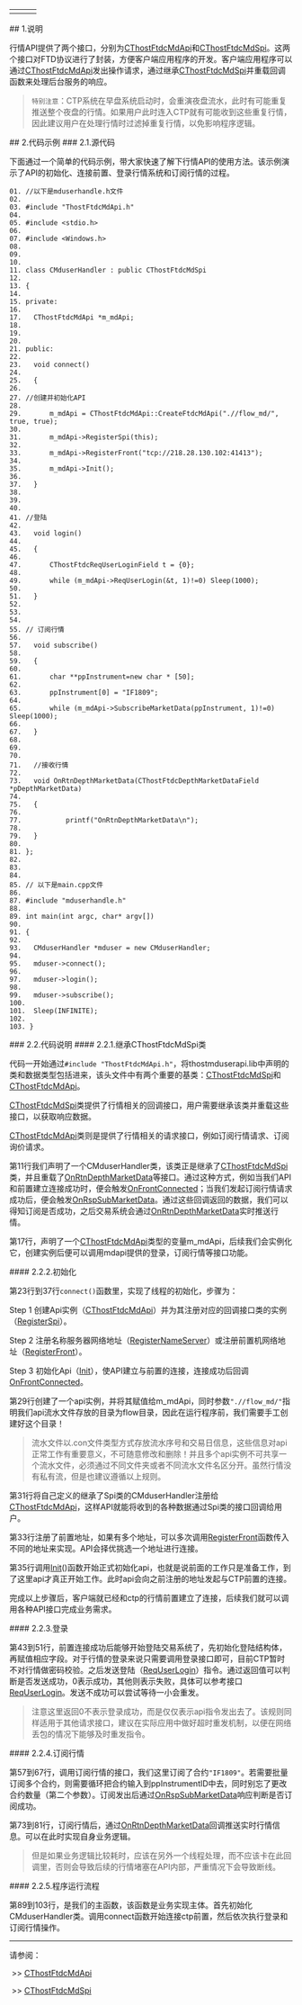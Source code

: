 <table border="0" cellspacing="0" class="square-block" id=""><tbody border="0"><tr border="0"><td class="square-block-left"></td><td class="square-block-content"><div>

</div></td><td class="square-block-right"></td></tr></tbody></table>
<span class="anchor" id="2a3bef10-2533-4de6-b090-f0142a3dec77"></span>
## 1.说明
<p>行情API提供了两个接口，分别为<a href="../CTHOSTFTDCMDAPI/_CTHOSTFTDCMDAPI/">CThostFtdcMdApi</a>和<a href="../CTHOSTFTDCMDSPI/_CTHOSTFTDCMDSPI/">CThostFtdcMdSpi</a>。这两个接口对FTD协议进行了封装，方便客户端应用程序的开发。客户端应用程序可以通过<a href="../CTHOSTFTDCMDAPI/_CTHOSTFTDCMDAPI/">CThostFtdcMdApi</a>发出操作请求，通过继承<a href="../CTHOSTFTDCMDSPI/_CTHOSTFTDCMDSPI/">CThostFtdcMdSpi</a>并重载回调函数来处理后台服务的响应。</p>
<blockquote>
<p><code>特别注意</code>：CTP系统在早盘系统启动时，会重演夜盘流水，此时有可能重复推送整个夜盘的行情。如果用户此时连入CTP就有可能收到这些重复行情，因此建议用户在处理行情时过滤掉重复行情，以免影响程序逻辑。</p>
</blockquote>
<span class="anchor" id="cf4275e3-9631-4fd4-9d3e-3c95a12aa9ab"></span>
## 2.代码示例
<span class="anchor" id="15a42eb0-ed09-4ac8-a517-690e59083e30"></span>
### 2.1.源代码
<p>下面通过一个简单的代码示例，带大家快速了解下行情API的使用方法。该示例演示了API的初始化、连接前置、登录行情系统和订阅行情的过程。</p>
<pre><code>01. //以下是mduserhandle.h文件
02. 
03. #include "ThostFtdcMdApi.h"
04. 
05. #include &lt;stdio.h&gt;
06. 
07. #include &lt;Windows.h&gt;
08. 
09.  
10. 
11. class CMduserHandler : public CThostFtdcMdSpi
12. 
13. {
14. 
15. private:
16. 
17.   CThostFtdcMdApi *m_mdApi;
18. 
19.  
20. 
21. public:
22. 
23.   void connect()
24. 
25.   {
26. 
27. //创建并初始化API
28. 
29.       m_mdApi = CThostFtdcMdApi::CreateFtdcMdApi(".//flow_md/", true, true);
30. 
31.       m_mdApi-&gt;RegisterSpi(this);
32. 
33.       m_mdApi-&gt;RegisterFront("tcp://218.28.130.102:41413");
34. 
35.       m_mdApi-&gt;Init();
36. 
37.   }
38. 
39.  
40. 
41. //登陆
42. 
43.   void login()
44. 
45.   {
46. 
47.       CThostFtdcReqUserLoginField t = {0};
48. 
49.       while (m_mdApi-&gt;ReqUserLogin(&amp;t, 1)!=0) Sleep(1000);
50. 
51.   }
52. 
53.  
54. 
55. // 订阅行情
56. 
57.   void subscribe()
58. 
59.   {
60. 
61.       char **ppInstrument=new char * [50];
62. 
63.       ppInstrument[0] = "IF1809";
64. 
65.       while (m_mdApi-&gt;SubscribeMarketData(ppInstrument, 1)!=0) Sleep(1000);
66. 
67.   }
68. 
69.  
70. 
71.   //接收行情
72. 
73.   void OnRtnDepthMarketData(CThostFtdcDepthMarketDataField *pDepthMarketData)
74. 
75.   {
76. 
77.           printf("OnRtnDepthMarketData\n");
78. 
79.   }
80. 
81. };
82. 
83.  
84. 
85. // 以下是main.cpp文件
86. 
87. #include "mduserhandle.h"
88. 
89. int main(int argc, char* argv[])
90. 
91. {
92. 
93.   CMduserHandler *mduser = new CMduserHandler;
94. 
95.   mduser-&gt;connect();
96. 
97.   mduser-&gt;login();
98. 
99.   mduser-&gt;subscribe();
100.    
101.  Sleep(INFINITE);
102.    
103. }
</code></pre>
<span class="anchor" id="8b322800-04e2-45ff-9c9f-0a74b3745363"></span>
### 2.2.代码说明
<span class="anchor" id="a6f50e53-66d3-41ef-8468-b89176937457"></span>
#### 2.2.1.继承CThostFtdcMdSpi类
<p>代码一开始通过<code>#include "ThostFtdcMdApi.h"</code>，将thostmduserapi.lib中声明的类和数据类型包括进来，该头文件中有两个重要的基类：<a href="../CTHOSTFTDCMDSPI/_CTHOSTFTDCMDSPI/">CThostFtdcMdSpi</a>和<a href="../CTHOSTFTDCMDAPI/_CTHOSTFTDCMDAPI/">CThostFtdcMdApi</a>。</p>
<p><a href="../CTHOSTFTDCMDSPI/_CTHOSTFTDCMDSPI/">CThostFtdcMdSpi</a>类提供了行情相关的回调接口，用户需要继承该类并重载这些接口，以获取响应数据。</p>
<p><a href="../CTHOSTFTDCMDAPI/_CTHOSTFTDCMDAPI/">CThostFtdcMdApi</a>类则是提供了行情相关的请求接口，例如订阅行情请求、订阅询价请求。</p>
<p>第11行我们声明了一个CMduserHandler类，该类正是继承了<a href="../CTHOSTFTDCMDSPI/_CTHOSTFTDCMDSPI/">CThostFtdcMdSpi</a>类，并且重载了<a href="../CTHOSTFTDCMDSPI/ONRTNDEPTHMARKETDATA/">OnRtnDepthMarketData</a>等接口。通过这种方式，例如当我们API和前置建立连接成功时，便会触发<a href="../CTHOSTFTDCMDSPI/ONFRONTCONNECTED/">OnFrontConnected</a>；当我们发起订阅行情请求成功后，便会触发<a href="../CTHOSTFTDCMDSPI/ONRSPSUBMARKETDATA/">OnRspSubMarketData</a>。通过这些回调返回的数据，我们可以得知订阅是否成功，之后交易系统会通过<a href="../CTHOSTFTDCMDSPI/ONRTNDEPTHMARKETDATA/">OnRtnDepthMarketData</a>实时推送行情。</p>
<p>第17行，声明了一个<a href="../CTHOSTFTDCMDAPI/_CTHOSTFTDCMDAPI/">CThostFtdcMdApi</a>类型的变量m_mdApi，后续我们会实例化它，创建实例后便可以调用mdapi提供的登录，订阅行情等接口功能。</p>
<span class="anchor" id="08823fef-0e86-4b70-8133-897bcfc46692"></span>
#### 2.2.2.初始化
<p>第23行到37行<code>connect()</code>函数里，实现了线程的初始化，步骤为：</p>
<p class="step-para"><span class="step-mark">Step 1</span> 创建Api实例（<a href="../CTHOSTFTDCMDAPI/_CTHOSTFTDCMDAPI/">CThostFtdcMdApi</a>）并为其注册对应的回调接口类的实例（<a href="../CTHOSTFTDCMDAPI/REGISTERSPI/">RegisterSpi</a>）。</p>
<p class="step-para"><span class="step-mark">Step 2</span> 注册名称服务器网络地址（<a href="../../JYJK/CTHOSTFTDCTRADERSPI/REGISTERNAMESERVER/">RegisterNameServer</a>）或注册前置机网络地址（<a href="../../JYJK/CTHOSTFTDCTRADERSPI/REGISTERFRONT/">RegisterFront</a>）。</p>
<p class="step-para"><span class="step-mark">Step 3</span> 初始化Api（<a href="../../JYJK/CTHOSTFTDCTRADERSPI/INIT/">Init</a>），使API建立与前置的连接，连接成功后回调<a href="../CTHOSTFTDCMDSPI/ONFRONTCONNECTED/">OnFrontConnected</a>。</p>
<p>第29行创建了一个api实例，并将其赋值给m_mdApi，同时参数<code>".//flow_md/"</code>指明我们api流水文件存放的目录为flow目录，因此在运行程序前，我们需要手工创建好这个目录！</p>
<blockquote>
<p>流水文件以.con文件类型方式存放流水序号和交易日信息，这些信息对api正常工作有重要意义，不可随意修改和删除！并且多个api实例不可共享一个流水文件，必须通过不同文件夹或者不同流水文件名区分开。虽然行情没有私有流，但是也建议遵循以上规则。</p>
</blockquote>
<p>第31行将自己定义的继承了Spi类的CMduserHandler注册给<a href="../CTHOSTFTDCMDAPI/_CTHOSTFTDCMDAPI/">CThostFtdcMdApi</a>，这样API就能将收到的各种数据通过Spi类的接口回调给用户。</p>
<p>第33行注册了前置地址，如果有多个地址，可以多次调用<a href="../../JYJK/CTHOSTFTDCTRADERSPI/REGISTERFRONT/">RegisterFront</a>函数传入不同的地址来实现。API会择优挑选一个地址进行连接。</p>
<p>第35行调用<a href="../../JYJK/CTHOSTFTDCTRADERSPI/INIT/">Init</a>()函数开始正式初始化api，也就是说前面的工作只是准备工作，到了这里api才真正开始工作。此时api会向之前注册的地址发起与CTP前置的连接。</p>
<p>完成以上步骤后，客户端就已经和ctp的行情前置建立了连接，后续我们就可以调用各种API接口完成业务需求。</p>
<span class="anchor" id="b4b360a6-0377-42de-a5fb-56251636b87a"></span>
#### 2.2.3.登录
<p>第43到51行，前置连接成功后能够开始登陆交易系统了，先初始化登陆结构体，再赋值相应字段。对于行情的登录来说只需要调用登录接口即可，目前CTP暂时不对行情做密码校验。之后发送登陆（<a href="../CTHOSTFTDCMDAPI/REQUSERLOGIN/">ReqUserLogin</a>）指令。通过返回值可以判断是否发送成功，0表示成功，其他则表示失败，具体可以参考接口<a href="../CTHOSTFTDCMDAPI/REQUSERLOGIN/">ReqUserLogin</a>。发送不成功可以尝试等待一小会重发。</p>
<blockquote>
<p>注意这里返回0不表示登录成功，而是仅仅表示api指令发出去了。该规则同样适用于其他请求接口，建议在实际应用中做好超时重发机制，以便在网络丢包的情况下能够及时重发指令。</p>
</blockquote>
<span class="anchor" id="e78335fa-8948-4704-8f35-247a79035129"></span>
#### 2.2.4.订阅行情
<p>第57到67行，调用订阅行情的接口，我们这里订阅了合约<code>"IF1809"</code>。若需要批量订阅多个合约，则需要循环把合约输入到ppInstrumentID中去，同时别忘了更改合约数量（第二个参数）。订阅发出后通过<a href="../CTHOSTFTDCMDSPI/ONRSPSUBMARKETDATA/">OnRspSubMarketData</a>响应判断是否订阅成功。</p>
<p>第73到81行，订阅行情后，通过<a href="../CTHOSTFTDCMDSPI/ONRTNDEPTHMARKETDATA/">OnRtnDepthMarketData</a>回调推送实时行情信息。可以在此时实现自身业务逻辑。</p>
<blockquote>
<p>但是如果业务逻辑比较耗时，应该在另外一个线程处理，而不应该卡在此回调里，否则会导致后续的行情堵塞在API内部，严重情况下会导致断线。</p>
</blockquote>
<span class="anchor" id="8d27ad7e-1be4-4016-a334-b20738470536"></span>
#### 2.2.5.程序运行流程
<p>第89到103行，是我们的主函数，该函数是业务实现主体。首先初始化CMduserHandler类。调用connect函数开始连接ctp前置，然后依次执行登录和订阅行情操作。</p>
<div class="sub-links-list" style="text-indent:0px;"><hr class="SubLinksListLine"/>
<p class="sub-links-list-header">请参阅：</p>
<p class="sub-links-paragraph"> &gt;&gt; <a class="sub-links-action" href="../CTHOSTFTDCMDAPI/_CTHOSTFTDCMDAPI/">CThostFtdcMdApi</a></p>
<p class="sub-links-paragraph"> &gt;&gt; <a class="sub-links-action" href="../CTHOSTFTDCMDSPI/_CTHOSTFTDCMDSPI/">CThostFtdcMdSpi</a></p>
</div>
